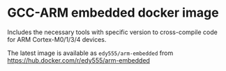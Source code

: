 GCC-ARM embedded docker image
=============================

Includes the necessary tools with specific version to cross-compile code for ARM Cortex-M0/1/3/4 devices.

The latest image is available as `edy555/arm-embedded` from https://hub.docker.com/r/edy555/arm-embedded

